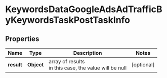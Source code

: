 # KeywordsDataGoogleAdsAdTrafficByKeywordsTaskPostTaskInfo


## Properties

| Name | Type | Description | Notes |
|------------ | ------------- | ------------- | -------------|
**result** | **Object** | array of results<br>in this case, the value will be null |[optional]|